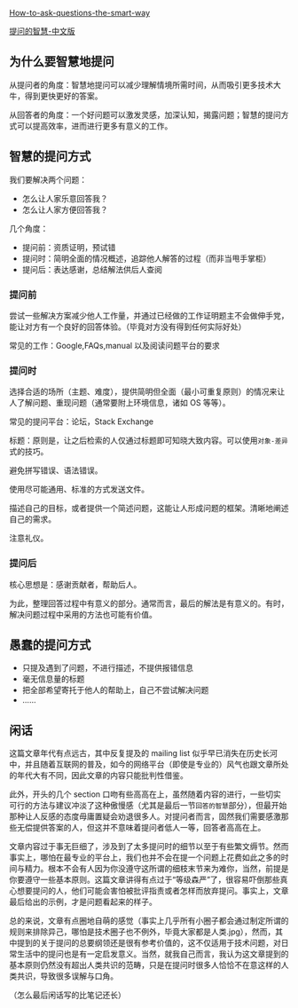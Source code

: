 [How-to-ask-questions-the-smart-way](http://www.catb.org/~esr/faqs/smart-questions.html)

[提问的智慧-中文版](https://github.com/ryanhanwu/How-To-Ask-Questions-The-Smart-Way/blob/main/README-zh_CN.md)

## 为什么要智慧地提问

从提问者的角度：智慧地提问可以减少理解情境所需时间，从而吸引更多技术大牛，得到更快更好的答案。

从回答者的角度：一个好问题可以激发灵感，加深认知，揭露问题；智慧的提问方式可以提高效率，进而进行更多有意义的工作。

## 智慧的提问方式

我们要解决两个问题：

- 怎么让人家乐意回答我？
- 怎么让人家方便回答我？

几个角度：

- 提问前：资质证明，预试错
- 提问时：简明全面的情况概述，追踪他人解答的过程（而非当甩手掌柜）
- 提问后：表达感谢，总结解法供后人查阅

### 提问前

尝试一些解决方案减少他人工作量，并通过已经做的工作证明题主不会做伸手党，能让对方有一个良好的回答体验。（毕竟对方没有得到任何实际好处）

常见的工作：Google,FAQs,manual 以及阅读问题平台的要求

### 提问时

选择合适的场所（主题、难度），提供简明但全面（最小可重复原则）的情况来让人了解问题、重现问题（通常要附上环境信息，诸如 OS 等等）。

常见的提问平台：论坛，Stack Exchange

标题：原则是，让之后检索的人仅通过标题即可知晓大致内容。可以使用`对象-差异` 式的技巧。

避免拼写错误、语法错误。

使用尽可能通用、标准的方式发送文件。

描述自己的目标，或者提供一个简述问题，这能让人形成问题的框架。清晰地阐述自己的需求。

注意礼仪。

### 提问后

核心思想是：感谢贡献者，帮助后人。

为此，整理回答过程中有意义的部分。通常而言，最后的解法是有意义的。有时，解决问题过程中采用的方法也可能有价值。

## 愚蠢的提问方式

- 只提及遇到了问题，不进行描述，不提供报错信息
- 毫无信息量的标题
- 把全部希望寄托于他人的帮助上，自己不尝试解决问题
- ……

## 闲话

这篇文章年代有点远古，其中反复提及的 mailing list 似乎早已消失在历史长河中，并且随着互联网的普及，如今的网络平台（即使是专业的）风气也跟文章所处的年代大有不同，因此文章的内容只能批判性借鉴。

此外，开头的几个 section 口吻有些高高在上，虽然随着内容的进行，一些切实可行的方法与建议冲淡了这种傲慢感（尤其是最后一节`回答的智慧`部分），但最开始那种让人反感的态度毋庸置疑会劝退很多人。对提问者而言，固然我们需要感激那些无偿提供答案的人，但这并不意味着提问者低人一等，回答者高高在上。

文章内容过于事无巨细了，涉及到了太多提问时的细节以至于有些繁文缛节。然而事实上，哪怕在最专业的平台上，我们也并不会在提一个问题上花费如此之多的时间与精力。根本不会有人因为你没遵守这所谓的细枝末节来为难你，当然，前提是你要遵守一些基本原则。这篇文章讲得有点过于“等级森严”了，很容易吓倒那些真心想要提问的人，他们可能会害怕被批评指责或者怎样而放弃提问。事实上，文章最后给出的示例，才是问题看起来的样子。

总的来说，文章有点圈地自萌的感觉（事实上几乎所有小圈子都会通过制定所谓的规则来排除异己，哪怕是技术圈子也不例外，毕竟大家都是人类.jpg），然而，其中提到的关于提问的总要纲领还是很有参考价值的，这不仅适用于技术问题，对日常生活中的提问也是有一定启发意义。当然，就我自己而言，我认为这文章提到的基本原则仍然没有超出人类共识的范畴，只是在提问时很多人恰恰不在意这样的人类共识，导致很多误解与口角。

（怎么最后闲话写的比笔记还长）

